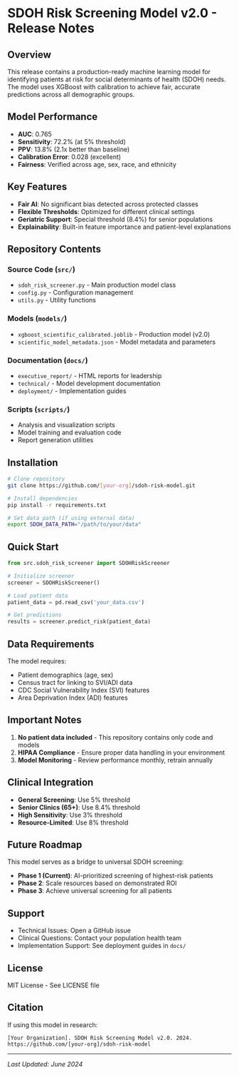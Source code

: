 # SDOH Risk Screening Model v2.0 - Release Notes

## Overview
This release contains a production-ready machine learning model for identifying patients at risk for social determinants of health (SDOH) needs. The model uses XGBoost with calibration to achieve fair, accurate predictions across all demographic groups.

## Model Performance
- **AUC**: 0.765
- **Sensitivity**: 72.2% (at 5% threshold)
- **PPV**: 13.8% (2.1x better than baseline)
- **Calibration Error**: 0.028 (excellent)
- **Fairness**: Verified across age, sex, race, and ethnicity

## Key Features
- **Fair AI**: No significant bias detected across protected classes
- **Flexible Thresholds**: Optimized for different clinical settings
- **Geriatric Support**: Special threshold (8.4%) for senior populations
- **Explainability**: Built-in feature importance and patient-level explanations

## Repository Contents

### Source Code (`src/`)
- `sdoh_risk_screener.py` - Main production model class
- `config.py` - Configuration management
- `utils.py` - Utility functions

### Models (`models/`)
- `xgboost_scientific_calibrated.joblib` - Production model (v2.0)
- `scientific_model_metadata.json` - Model metadata and parameters

### Documentation (`docs/`)
- `executive_report/` - HTML reports for leadership
- `technical/` - Model development documentation
- `deployment/` - Implementation guides

### Scripts (`scripts/`)
- Analysis and visualization scripts
- Model training and evaluation code
- Report generation utilities

## Installation

```bash
# Clone repository
git clone https://github.com/[your-org]/sdoh-risk-model.git

# Install dependencies
pip install -r requirements.txt

# Set data path (if using external data)
export SDOH_DATA_PATH="/path/to/your/data"
```

## Quick Start

```python
from src.sdoh_risk_screener import SDOHRiskScreener

# Initialize screener
screener = SDOHRiskScreener()

# Load patient data
patient_data = pd.read_csv('your_data.csv')

# Get predictions
results = screener.predict_risk(patient_data)
```

## Data Requirements
The model requires:
- Patient demographics (age, sex)
- Census tract for linking to SVI/ADI data
- CDC Social Vulnerability Index (SVI) features
- Area Deprivation Index (ADI) features

## Important Notes
1. **No patient data included** - This repository contains only code and models
2. **HIPAA Compliance** - Ensure proper data handling in your environment
3. **Model Monitoring** - Review performance monthly, retrain annually

## Clinical Integration
- **General Screening**: Use 5% threshold
- **Senior Clinics (65+)**: Use 8.4% threshold
- **High Sensitivity**: Use 3% threshold
- **Resource-Limited**: Use 8% threshold

## Future Roadmap
This model serves as a bridge to universal SDOH screening:
- **Phase 1 (Current)**: AI-prioritized screening of highest-risk patients
- **Phase 2**: Scale resources based on demonstrated ROI
- **Phase 3**: Achieve universal screening for all patients

## Support
- Technical Issues: Open a GitHub issue
- Clinical Questions: Contact your population health team
- Implementation Support: See deployment guides in `docs/`

## License
MIT License - See LICENSE file

## Citation
If using this model in research:
```
[Your Organization]. SDOH Risk Screening Model v2.0. 2024.
https://github.com/[your-org]/sdoh-risk-model
```

---
*Last Updated: June 2024*